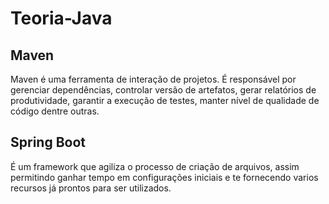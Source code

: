 # Teoria-Java

## Maven

Maven é uma ferramenta de interação de projetos. É responsável por gerenciar dependências, controlar versão de artefatos, gerar relatórios de produtividade, garantir a execução de testes, manter nível de qualidade de código dentre outras.

## Spring Boot

É um framework que agiliza o processo de criação de arquivos, assim permitindo ganhar tempo em configurações iniciais e te fornecendo varios recursos já prontos para ser utilizados. 



